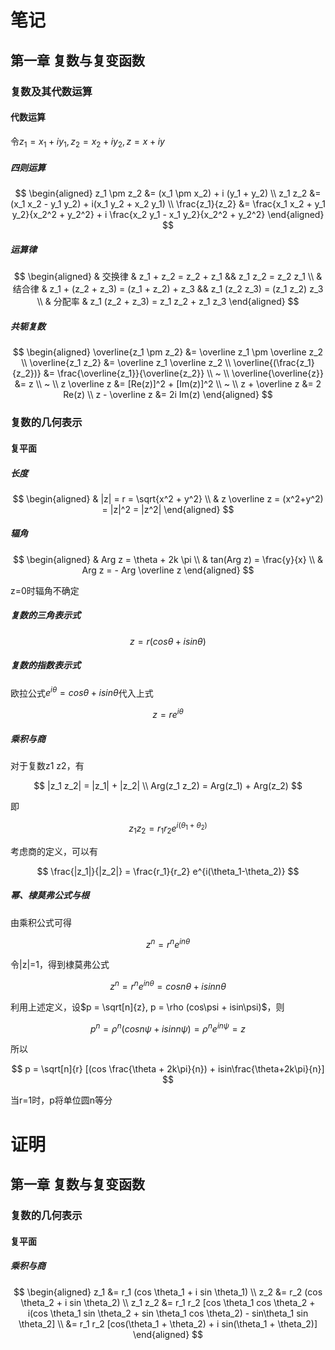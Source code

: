 # 笔记

## 第一章 复数与复变函数

### 复数及其代数运算

#### 代数运算

令$z_1 = x_1 + i y_1, z_2 = x_2 + i y_2, z=x + i y$

##### 四则运算

$$
\begin{aligned}
z_1 \pm z_2 &= (x_1 \pm x_2) + i (y_1 + y_2)
\\
z_1 z_2 &= (x_1 x_2 - y_1 y_2) + i(x_1 y_2 + x_2 y_1)
\\
\frac{z_1}{z_2} &= \frac{x_1 x_2 + y_1 y_2}{x_2^2 + y_2^2} + i \frac{x_2 y_1 - x_1 y_2}{x_2^2 + y_2^2}
\end{aligned}
$$

##### 运算律

$$
\begin{aligned}
& 交换律 & z_1 + z_2 = z_2 + z_1 && z_1 z_2 = z_2 z_1
\\
& 结合律 & z_1 + (z_2 + z_3) = (z_1 + z_2) + z_3 && z_1 (z_2 z_3) = (z_1 z_2) z_3
\\
& 分配率 & z_1 (z_2 + z_3) = z_1 z_2 + z_1 z_3
\end{aligned}
$$

##### 共轭复数

$$
\begin{aligned}
\overline{z_1 \pm z_2} &= \overline z_1 \pm \overline z_2
\\
\overline{z_1 z_2} &= \overline z_1 \overline z_2
\\
\overline{(\frac{z_1}{z_2})} &= \frac{\overline{z_1}}{\overline{z_2}}
\\
~
\\
\overline{\overline{z}} &= z
\\
~
\\
z \overline z &= [Re(z)]^2 + [Im(z)]^2
\\
~
\\
z + \overline z &= 2 Re(z)
\\
z - \overline z &= 2i Im(z)
\end{aligned}
$$

### 复数的几何表示

#### 复平面

##### 长度

$$
\begin{aligned}
& |z| = r = \sqrt{x^2 + y^2}
\\
& z \overline z = (x^2+y^2) = |z|^2 = |z^2|
\end{aligned}
$$

##### 辐角

$$
\begin{aligned}
& Arg z = \theta + 2k \pi
\\
& tan(Arg z) = \frac{y}{x}
\\
& Arg z = - Arg \overline z
\end{aligned}
$$

z=0时辐角不确定

##### 复数的三角表示式

$$
z = r (cos \theta + i sin \theta)
$$

##### 复数的指数表示式

欧拉公式$e^{i \theta} = cos \theta + i sin \theta$代入上式

$$
z = r e^{i \theta}
$$

##### 乘积与商

对于复数z1 z2，有

$$
|z_1 z_2| = |z_1| + |z_2|
\\
Arg(z_1 z_2) = Arg(z_1) + Arg(z_2)
$$

即

$$
z_1 z_2 = r_1 r_2 e^{i (\theta_1 + \theta_2)}
$$

考虑商的定义，可以有

$$
\frac{|z_1|}{|z_2|} = \frac{r_1}{r_2} e^{i(\theta_1-\theta_2)}
$$

##### 幂、棣莫弗公式与根

由乘积公式可得

$$
z^n = r^n e^{in\theta}
$$

令|z|=1，得到棣莫弗公式

$$
z^n = r^n e^{in\theta} = cos n\theta + i sin n\theta
$$

利用上述定义，设$p = \sqrt[n]{z}, p = \rho (cos\psi + isin\psi)$，则

$$
p^n = \rho^n (cosn\psi + isinn\psi) = \rho^n e^{in\psi} = z
$$

所以

$$
p = \sqrt[n]{r} [(cos \frac{\theta + 2k\pi}{n}) + isin\frac{\theta+2k\pi}{n}]
$$

当r=1时，p将单位圆n等分





# 证明

## 第一章 复数与复变函数

### 复数的几何表示

#### 复平面

##### 乘积与商

$$
\begin{aligned}
z_1 &= r_1 (cos \theta_1 + i sin \theta_1)
\\
z_2 &= r_2 (cos \theta_2 + i sin \theta_2)
\\
z_1 z_2 &= r_1 r_2 [cos \theta_1 cos \theta_2 + i(cos \theta_1 sin \theta_2 + sin \theta_1 cos \theta_2) - sin\theta_1 sin \theta_2]
\\
&= r_1 r_2 [cos(\theta_1 + \theta_2) + i sin(\theta_1 + \theta_2)]
\end{aligned}
$$




